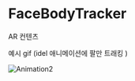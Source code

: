 # FaceBodyTracker
 AR 컨텐츠 


예시 gif (idel 애니메이션에 팔만 트래킹 )

![Animation2](https://github.com/user-attachments/assets/eec6d51d-2bdd-4c2a-ac23-7babd34f897d)

